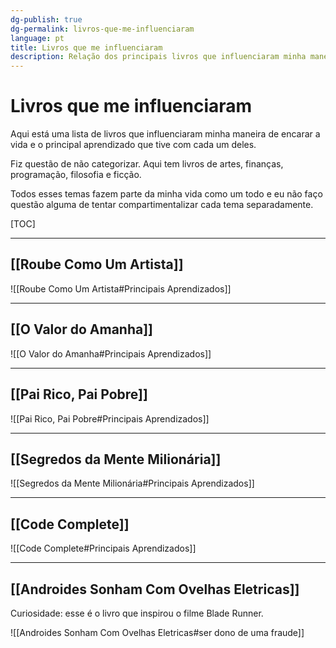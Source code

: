 ```yaml
---
dg-publish: true
dg-permalink: livros-que-me-influenciaram
language: pt
title: Livros que me influenciaram
description: Relação dos principais livros que influenciaram minha maneira de ser, viver e enxergar o mundo.
---
```


# Livros que me influenciaram

Aqui está uma lista de livros que influenciaram minha maneira de encarar a vida e o principal aprendizado que tive com cada um deles.

Fiz questão de não categorizar. Aqui tem livros de artes, finanças, programação, filosofia e ficção.

Todos esses temas fazem parte da minha vida como um todo e eu não faço questão alguma de tentar compartimentalizar cada tema separadamente.

[TOC]

---

## [[Roube Como Um Artista]]

![[Roube Como Um Artista#Principais Aprendizados]]

---

## [[O Valor do Amanha]]

![[O Valor do Amanha#Principais Aprendizados]]

---

## [[Pai Rico, Pai Pobre]]

![[Pai Rico, Pai Pobre#Principais Aprendizados]]

---

## [[Segredos da Mente Milionária]]

![[Segredos da Mente Milionária#Principais Aprendizados]]

---

## [[Code Complete]]

![[Code Complete#Principais Aprendizados]]

---

## [[Androides Sonham Com Ovelhas Eletricas]]

Curiosidade: esse é o livro que inspirou o filme Blade Runner.

![[Androides Sonham Com Ovelhas Eletricas#ser dono de uma fraude]]

